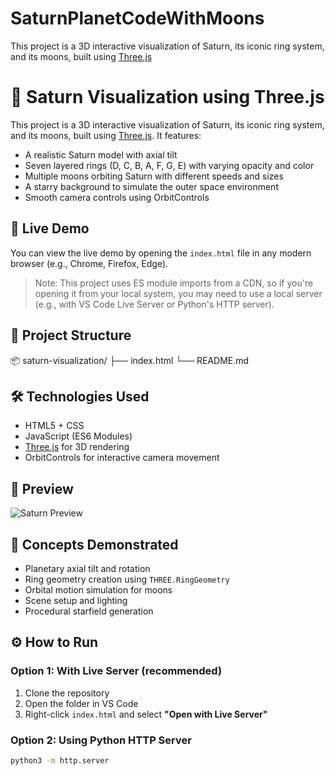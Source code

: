 # SaturnPlanetCodeWithMoons
This project is a 3D interactive visualization of Saturn, its iconic ring system, and its moons, built using [Three.js](https://threejs.org/)

# 🌌 Saturn Visualization using Three.js
This project is a 3D interactive visualization of Saturn, its iconic ring system, and its moons, built using [Three.js](https://threejs.org/). It features:

- A realistic Saturn model with axial tilt
- Seven layered rings (D, C, B, A, F, G, E) with varying opacity and color
- Multiple moons orbiting Saturn with different speeds and sizes
- A starry background to simulate the outer space environment
- Smooth camera controls using OrbitControls

## 🚀 Live Demo
You can view the live demo by opening the `index.html` file in any modern browser (e.g., Chrome, Firefox, Edge).
> Note: This project uses ES module imports from a CDN, so if you're opening it from your local system, you may need to use a local server (e.g., with VS Code Live Server or Python's HTTP server).

## 📁 Project Structure
📦 saturn-visualization/
├── index.html
└── README.md


## 🛠 Technologies Used
- HTML5 + CSS
- JavaScript (ES6 Modules)
- [Three.js](https://threejs.org/) for 3D rendering
- OrbitControls for interactive camera movement

## 📸 Preview
![Saturn Preview](preview.png) <!-- Optional: Add a screenshot of your visualization -->

## 🧠 Concepts Demonstrated
- Planetary axial tilt and rotation
- Ring geometry creation using `THREE.RingGeometry`
- Orbital motion simulation for moons
- Scene setup and lighting
- Procedural starfield generation

## ⚙️ How to Run
### Option 1: With Live Server (recommended)
1. Clone the repository
2. Open the folder in VS Code
3. Right-click `index.html` and select **"Open with Live Server"**

### Option 2: Using Python HTTP Server

```bash
python3 -m http.server

